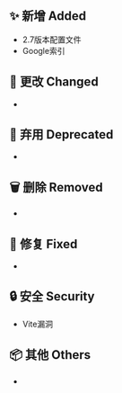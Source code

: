 ## ✨ 新增 Added

- 2.7版本配置文件
- Google索引

## 🔧 更改 Changed

-

## 🚨 弃用 Deprecated

-

## 🗑️ 删除 Removed

-

## 🐛 修复 Fixed

-

## 🔒 安全 Security

- Vite漏洞

## 📦 其他 Others

-